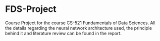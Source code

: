 # FDS-Project
Course Project for the course CS-521 Fundamentals of Data Sciences. All the details regarding the neural network architecture used, the principle behind it and literature review can be found in the report.
